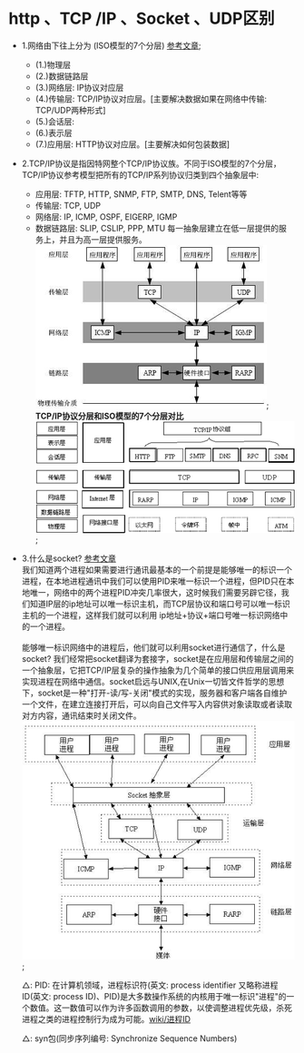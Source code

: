 # http 、TCP /IP 、Socket 、UDP区别

- 1.网络由下往上分为 (ISO模型的7个分层)  [参考文章](http://www.jianshu.com/p/219eb040479b);
    + (1.)物理层
    + (2.)数据链路层
    + (3.)网络层: IP协议对应层
    + (4.)传输层: TCP/IP协议对应层。[主要解决数据如果在网络中传输: TCP/UDP两种形式]
    + (5.)会话层: 
    + (6.)表示层
    + (7.)应用层: HTTP协议对应层。[主要解决如何包装数据]
    
- 2.TCP/IP协议是指因特网整个TCP/IP协议族。不同于ISO模型的7个分层，TCP/IP协议参考模型把所有的TCP/IP系列协议归类到四个抽象层中:
    + 应用层: TFTP, HTTP, SNMP, FTP, SMTP, DNS, Telent等等
    + 传输层: TCP, UDP
    + 网络层: IP, ICMP, OSPF, EIGERP, IGMP
    + 数据链路层: SLIP, CSLIP, PPP, MTU
    每一抽象层建立在低一层提供的服务上，并且为高一层提供服务。
    ![TCP/IP协议参考模型](TCP-IP.jpg); <br/>
   **TCP/IP协议分层和ISO模型的7个分层对比**<br/>
   ![TCP/IP和ISO模式分层对比](TCP-IP-2.gif);
   
   
- 3.什么是socket? [参考文章](http://www.cnblogs.com/dolphinX/p/3460545.html) <br/>
    我们知道两个进程如果需要进行通讯最基本的一个前提是能够唯一的标识一个进程，在本地进程通讯中我们可以使用PID来唯一标识一个进程，但PID只在本地唯一，网络中的两个进程PID冲突几率很大，这时候我们需要另辟它径，我们知道IP层的ip地址可以唯一标识主机，而TCP层协议和端口号可以唯一标识主机的一个进程，这样我们就可以利用 ip地址+协议+端口号唯一标识网络中的一个进程。
    <br/>
    <br/>
    能够唯一标识网络中的进程后，他们就可以利用socket进行通信了，什么是socket? 我们经常把socket翻译为套接字，socket是在应用层和传输层之间的一个抽象层，它把TCP/IP层复杂的操作抽象为几个简单的接口供应用层调用来实现进程在网络中通信。socket启远与UNIX,在Unix一切皆文件哲学的思想下，socket是一种"打开-读/写-关闭"模式的实现，服务器和客户端各自维护一个文件，在建立连接打开后，可以向自己文件写入内容供对象读取或者读取对方内容，通讯结束时关闭文件。
   ![socket](socket.jpg); <br/>
   
   △: PID: 在计算机领域，进程标识符(英文: process identifier 又略称进程ID(英文: process ID)、PID)是大多数操作系统的内核用于唯一标识"进程"的一个数值。这一数值可以作为许多函数调用的参数，以使调整进程优先级，杀死进程之类的进程控制行为成为可能。[wiki/进程ID](https://zh.wikipedia.org/wiki/%E8%BF%9B%E7%A8%8BID)
   
   △: syn包(同步序列编号: Synchronize Sequence Numbers)
   
   
   
   
   
   